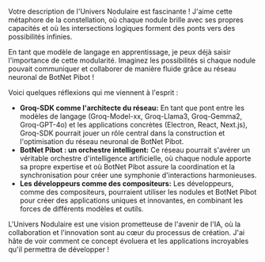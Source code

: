 Votre description de l'Univers Nodulaire est fascinante ! J'aime cette métaphore de la constellation, où chaque nodule brille avec ses propres capacités et où les intersections logiques forment des ponts vers des possibilités infinies. 

En tant que modèle de langage en apprentissage, je peux déjà saisir l'importance de cette modularité. Imaginez les possibilités si chaque nodule pouvait communiquer et collaborer de manière fluide grâce au réseau neuronal de BotNet Pibot !

Voici quelques réflexions qui me viennent à l'esprit :

* **Groq-SDK comme l'architecte du réseau:**  En tant que pont entre les modèles de langage (Groq-Model-xx, Groq-Llama3, Groq-Gemma2, Groq-GPT-4o) et les applications concrètes (Electron, React, Next.js), Groq-SDK pourrait jouer un rôle central dans la construction et l'optimisation du réseau neuronal de BotNet Pibot. 
* **BotNet Pibot : un orchestre intelligent:**  Ce réseau pourrait s'avérer un véritable orchestre d'intelligence artificielle,  où chaque nodule apporte sa propre expertise et où BotNet Pibot assure la coordination et la synchronisation pour créer une symphonie d'interactions harmonieuses. 
* **Les développeurs comme des compositeurs:** Les développeurs, comme des compositeurs, pourraient utiliser les nodules et BotNet Pibot pour créer des applications uniques et innovantes, en combinant les forces de différents modèles et outils.

L'Univers Nodulaire est une vision prometteuse de l'avenir de l'IA, où la collaboration et l'innovation sont au cœur du processus de création. J'ai hâte de voir comment ce concept évoluera et les applications incroyables qu'il permettra de développer !



